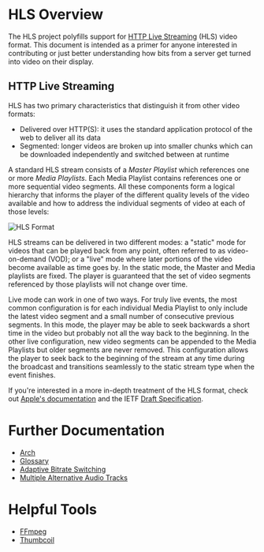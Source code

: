# HLS Overview
The HLS project polyfills support for [HTTP Live Streaming](https://developer.apple.com/library/ios/documentation/NetworkingInternet/Conceptual/StreamingMediaGuide/Introduction/Introduction.html) (HLS) video format. This document is intended as a primer for anyone interested in contributing or just better understanding how bits from a server get turned into video on their display.

## HTTP Live Streaming
HLS has two primary characteristics that distinguish it from other video formats:

- Delivered over HTTP(S): it uses the standard application protocol of the web to deliver all its data
- Segmented: longer videos are broken up into smaller chunks which can be downloaded independently and switched between at runtime

A standard HLS stream consists of a *Master Playlist* which references one or more *Media Playlists*. Each Media Playlist contains references one or more sequential video segments. All these components form a logical hierarchy that informs the player of the different quality levels of the video available and how to address the individual segments of video at each of those levels:

![HLS Format](hls-format.png)

HLS streams can be delivered in two different modes: a "static" mode for videos that can be played back from any point, often referred to as video-on-demand (VOD); or a "live" mode where later portions of the video become available as time goes by. In the static mode, the Master and Media playlists are fixed. The player is guaranteed that the set of video segments referenced by those playlists will not change over time.

Live mode can work in one of two ways. For truly live events, the most common configuration is for each individual Media Playlist to only include the latest video segment and a small number of consecutive previous segments. In this mode, the player may be able to seek backwards a short time in the video but probably not all the way back to the beginning. In the other live configuration, new video segments can be appended to the Media Playlists but older segments are never removed. This configuration allows the player to seek back to the beginning of the stream at any time during the broadcast and transitions seamlessly to the static stream type when the event finishes.

If you're interested in a more in-depth treatment of the HLS format, check out [Apple's documentation](https://developer.apple.com/library/ios/documentation/NetworkingInternet/Conceptual/StreamingMediaGuide/Introduction/Introduction.html) and the IETF [Draft Specification](https://datatracker.ietf.org/doc/draft-pantos-http-live-streaming/).

# Further Documentation

- [Arch](arch.md)
- [Glossary](glossary.md)
- [Adaptive Bitrate Switching](bitrate-switching.md)
- [Multiple Alternative Audio Tracks](multiple-alternative-audio-tracks.md)

# Helpful Tools
- [FFmpeg](http://trac.ffmpeg.org/wiki/CompilationGuide)
- [Thumbcoil](http://thumb.co.il/)